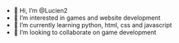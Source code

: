 - 👋 Hi, I’m @Lucien2
- 👀 I’m interested in games and website development 
- 🌱 I’m currently learning python, html, css and javascript
- 💞️ I’m looking to collaborate on game development

<!---
Lucien2/Lucien2 is a ✨ special ✨ repository because its `README.md` (this file) appears on your GitHub profile.
You can click the Preview link to take a look at your changes.
--->
